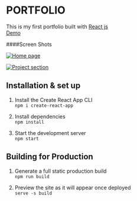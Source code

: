 # PORTFOLIO
This is my first portfolio built with [React js][1]<br/>
[Demo][2]

####Screen Shots

[![Home page](https://i.imgur.com/fO8NLJR.png "Home page")](paramjeet.netlify.app "Home page")

[![Project section](https://i.imgur.com/KWrEK3F.png "Project section")](paramjeet.netlify.app "Project section")

## Installation & set up
1. Install the Create React App CLI<br />
`npm i create-react-app`

2. Install dependencies<br>
`npm install`

3. Start the development server<br>
`npm start`

## Building for Production<br>
1. Generate a full static production build<br>
`npm run build`

2. Preview the site as it will appear once deployed<br>
`serve -s build`

[1]: https://reactjs.org/ "React"
[2]: http://paramjeet.netlify.app "Demo"
